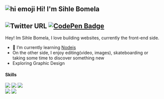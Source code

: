 ## ![hi emoji](https://emojipedia-us.s3.dualstack.us-west-1.amazonaws.com/thumbs/60/whatsapp/116/waving-hand-sign_1f44b.png) Hi! I'm Sihle Bomela

![Twitter URL](https://img.shields.io/twitter/url?label=Twitter&logoColor=%2322272e&style=social&url=https%3A%2F%2Ftwitter.com%2Ftrinitysenpai)
[![CodePen Badge](https://img.shields.io/badge/CodePen-Profile-informational?style=flat&logo=codepen&logoColor=white&color=black)](https://codepen.io/trinitysenpai)
---
Hey! Im Sihle Bomela, I love building websites, currently the front-end side.

- 🌱 I’m currently learning [Nodejs](https://nodejs.org)
- On the other side, I enjoy editing(video, images), skateboarding or taking some time to discover something new
- Exploring Graphic Design
#### Skills

![](https://img.shields.io/badge/-Sass-informational?style=flat&logo=Sass&logoColor=white&color=4AB197)
![](https://img.shields.io/badge/CSS-informational?style=flat&logo=css3&logoColor=white&color=4AB197)
![](https://img.shields.io/badge/-Tailwind-informational?style=flat&logo=TailwindCSS&logoColor=white&color=4AB197)  
![](https://img.shields.io/badge/-Node.js-informational?style=flat&logo=node.js&logoColor=white&color=4AB197)
![](https://img.shields.io/badge/-Javascript-informational?style=flat&logo=Javascript&logoColor=white&color=4AB197)
